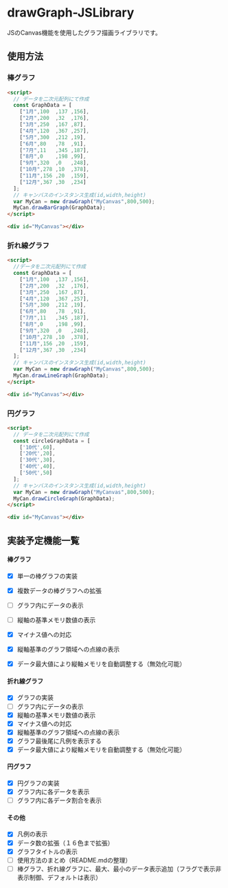 # drawGraph-JSLibrary

JSのCanvas機能を使用したグラフ描画ライブラリです。


## 使用方法

### 棒グラフ

```html
<script>
  // データを二次元配列にて作成
  const GraphData = [
    ["1月",100  ,137 ,156],
    ["2月",200  ,32  ,176],
    ["3月",250  ,167 ,87],
    ["4月",120  ,367 ,257],
    ["5月",300  ,212 ,19],
    ["6月",80   ,78  ,91],
    ["7月",11   ,345 ,187],
    ["8月",0    ,198 ,99],
    ["9月",320  ,0   ,248],
    ["10月",278 ,10  ,378],
    ["11月",156 ,20  ,159],
    ["12月",367 ,30  ,234]
  ];
  // キャンバスのインスタンス生成(id,width,height)
  var MyCan = new drawGraph("MyCanvas",800,500);
  MyCan.drawBarGraph(GraphData);
</script>

<div id="MyCanvas"></div>
```

### 折れ線グラフ

```html
<script>
  //データを二次元配列にて作成
  const GraphData = [
    ["1月",100  ,137 ,156],
    ["2月",200  ,32  ,176],
    ["3月",250  ,167 ,87],
    ["4月",120  ,367 ,257],
    ["5月",300  ,212 ,19],
    ["6月",80   ,78  ,91],
    ["7月",11   ,345 ,187],
    ["8月",0    ,198 ,99],
    ["9月",320  ,0   ,248],
    ["10月",278 ,10  ,378],
    ["11月",156 ,20  ,159],
    ["12月",367 ,30  ,234]
  ];
  // キャンバスのインスタンス生成(id,width,height)
  var MyCan = new drawGraph("MyCanvas",800,500);
  MyCan.drawLineGraph(GraphData);
</script>

<div id="MyCanvas"></div>
```

### 円グラフ

```html
<script>
  // データを二次元配列にて作成
  const circleGraphData = [
    ['10代',60],
    ['20代',20],
    ['30代',30],
    ['40代',40],
    ['50代',50]
  ];
  // キャンバスのインスタンス生成(id,width,height)
  var MyCan = new drawGraph("MyCanvas",800,500);
  MyCan.drawCircleGraph(GraphData);
</script>

<div id="MyCanvas"></div>
```

## 実装予定機能一覧

#### 棒グラフ

- [x] 単一の棒グラフの実装
- [x] 複数データの棒グラフへの拡張
- [ ] グラフ内にデータの表示
- [ ] 縦軸の基準メモリ数値の表示
- [x] マイナス値への対応
- [x] 縦軸基準のグラフ領域への点線の表示
- [x] データ最大値により縦軸メモリを自動調整する（無効化可能）


#### 折れ線グラフ

- [x] グラフの実装
- [ ] グラフ内にデータの表示
- [x] 縦軸の基準メモリ数値の表示
- [x] マイナス値への対応
- [x] 縦軸基準のグラフ領域への点線の表示
- [x] グラフ最後尾に凡例を表示する
- [x] データ最大値により縦軸メモリを自動調整する（無効化可能）

#### 円グラフ

- [x] 円グラフの実装
- [x] グラフ内に各データを表示
- [ ] グラフ内に各データ割合を表示

#### その他

- [x] 凡例の表示
- [x] データ数の拡張（１６色まで拡張）
- [x] グラフタイトルの表示
- [ ] 使用方法のまとめ（README.mdの整理）
- [ ] 棒グラフ、折れ線グラフに、最大、最小のデータ表示追加（フラグで表示非表示制御、デフォルトは表示）